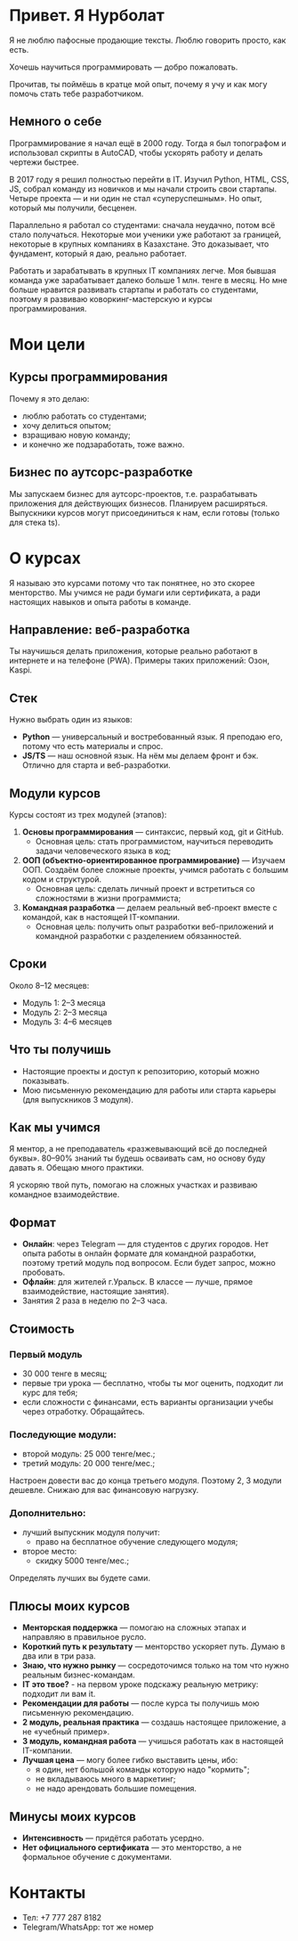 # Привет. Я Нурболат

Я не люблю пафосные продающие тексты. Люблю говорить просто, как есть.

Хочешь научиться программировать — добро пожаловать.  

Прочитав, ты поймёшь в кратце мой опыт, почему я учу и как могу помочь стать тебе разработчиком.

## Немного о себе

Программирование я начал ещё в 2000 году. Тогда я был топографом и использовал скрипты в AutoCAD, чтобы ускорять работу и делать чертежи быстрее.  

В 2017 году я решил полностью перейти в IT. Изучил Python, HTML, CSS, JS, собрал команду из новичков и мы начали строить свои стартапы. Четыре проекта — и ни один не стал «суперуспешным». Но опыт, который мы получили, бесценен.  

Параллельно я работал со студентами: сначала неудачно, потом всё стало получаться. Некоторые мои ученики уже работают за границей, некоторые в крупных компаниях в Казахстане. Это доказывает, что фундамент, который я даю, реально работает.  

Работать и зарабатывать в крупных IT компаниях легче. Моя бывшая команда уже зарабатывает далеко больше 1 млн. тенге в месяц. Но мне больше нравится развивать стартапы и работать со студентами, поэтому я развиваю коворкинг-мастерскую и курсы программирования.  

# Мои цели

## Курсы программирования
Почему я это делаю:  
- люблю работать со студентами;  
- хочу делиться опытом;  
- взращиваю новую команду;
- и конечно же подзаработать, тоже важно.  

## Бизнес по аутсорс-разработке
Мы запускаем бизнес для аутсорс-проектов, т.е. разрабатывать приложения для действующих бизнесов. Планируем расширяться. Выпускники курсов могут присоединиться к нам, если готовы (только для стека ts).  

# О курсах

Я называю это курсами потому что так понятнее, но это скорее менторство. Мы учимся не ради бумаги или сертификата, а ради настоящих навыков и опыта работы в команде.  

## Направление: веб-разработка
Ты научишься делать приложения, которые реально работают в интернете и на телефоне (PWA). Примеры таких приложений: Озон, Kaspi.  

## Стек
Нужно выбрать один из языков:
- **Python** — универсальный и востребованный язык. Я преподаю его, потому что есть материалы и спрос.  
- **JS/TS** — наш основной язык. На нём мы делаем фронт и бэк. Отлично для старта и веб-разработки.  

## Модули курсов
Курсы состоят из трех модулей (этапов):
1. **Основы программирования** — синтаксис, первый код, git и GitHub.
    - Основная цель: стать программистом, научиться переводить задачи человеческого языка в код;  
2. **ООП (объектно-ориентированное программирование)** — Изучаем ООП. Создаём более сложные проекты, учимся работать с большим кодом и структурой.
    - Основная цель: сделать личный проект и встретиться со сложностями в жизни программиста;  
3. **Командная разработка** — делаем реальный веб-проект вместе с командой, как в настоящей IT-компании.
    - Основная цель: получить опыт разработки веб-приложений и командной разработки с разделением обязанностей.  

## Сроки
Около 8–12 месяцев:  
- Модуль 1: 2–3 месяца  
- Модуль 2: 2–3 месяца  
- Модуль 3: 4–6 месяцев  

## Что ты получишь
- Настоящие проекты и доступ к репозиторию, который можно показывать.  
- Мою письменную рекомендацию для работы или старта карьеры (для выпускников 3 модуля).  

## Как мы учимся
Я ментор, а не преподаватель «разжевывающий всё до последней буквы». 80–90% знаний ты будешь осваивать сам, но основу буду давать я. Обещаю много практики.

Я ускоряю твой путь, помогаю на сложных участках и развиваю командное взаимодействие.  

## Формат
- **Онлайн**: через Telegram — для студентов с других городов. Нет опыта работы в онлайн формате для командной разработки, поэтому третий модуль под вопросом. Если будет запрос, можно пробовать.
- **Офлайн**: для жителей г.Уральск. В классе — лучше, прямое взаимодействие, настоящие занятия).  
- Занятия 2 раза в неделю по 2–3 часа.  

## Стоимость

### Первый модуль
- 30 000 тенге в месяц;
- первые три урока — бесплатно, чтобы ты мог оценить, подходит ли курс для тебя;
- если сложности с финансами, есть варианты организации учебы через отработку. Обращайтесь.  

### Последующие модули:
- второй модуль: 25 000 тенге/мес.;  
- третий модуль: 20 000 тенге/мес.;  

Настроен довести вас до конца третьего модуля. Поэтому 2, 3 модули дешевле. Снижаю для вас финансовую нагрузку.

### Дополнительно:
- лучший выпускник модуля получит:
    - право на бесплатное обучение следующего модуля; 
- второе место:  
    - скидку 5000 тенге/мес.;  

Определять лучших вы будете сами.

## Плюсы моих курсов
- **Менторская поддержка** — помогаю на сложных этапах и направляю в правильное русло.  
- **Короткий путь к результату** — менторство ускоряет путь. Думаю в два или в три раза.  
- **Знаю, что нужно рынку** — сосредоточимся только на том что нужно реальным бизнес-командам.
- **IT это твое?** - на первом уроке подскажу реальную метрику: подходит ли вам it.
- **Рекомендации для работы** — после курса ты получишь мою письменную рекомендацию.  
- **2 модуль, реальная практика** — создашь настоящее приложение, а не «учебный пример».  
- **3 модуль, командная работа** — учишься работать как в настоящей IT-компании.  
- **Лучшая цена** — могу более гибко выставить цены, ибо:
    - я один, нет большой команды которую надо "кормить";
    - не вкладываюсь много в маркетинг;
    - не надо арендовать большие помещения.  

## Минусы моих курсов
- **Интенсивность** — придётся работать усердно.  
- **Нет официального сертификата** — это менторство, а не формальное обучение с документами.  

# Контакты
- Тел: +7 777 287 8182  
- Telegram/WhatsApp: тот же номер  
